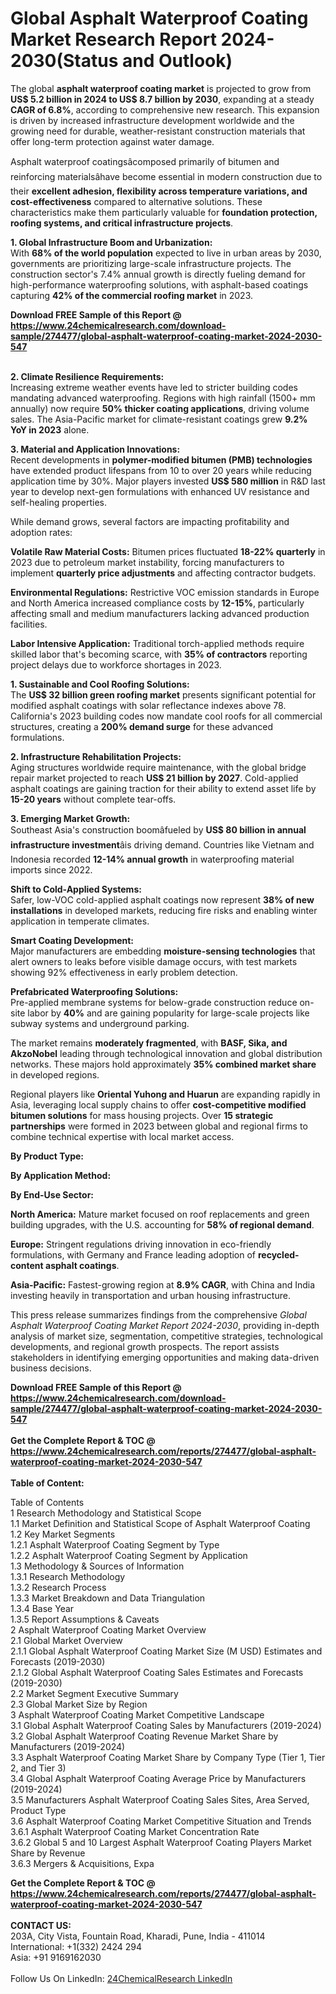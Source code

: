 <h1>Global Asphalt Waterproof Coating Market Research Report 2024-2030(Status and Outlook)</h1><p>The global <strong>asphalt waterproof coating market</strong> is projected to grow from <strong>US$ 5.2 billion in 2024 to US$ 8.7 billion by 2030</strong>, expanding at a steady <strong>CAGR of 6.8%</strong>, according to comprehensive new research. This expansion is driven by increased infrastructure development worldwide and the growing need for durable, weather-resistant construction materials that offer long-term protection against water damage.</p><p>Asphalt waterproof coatingsâcomposed primarily of bitumen and reinforcing materialsâhave become essential in modern construction due to their <strong>excellent adhesion, flexibility across temperature variations, and cost-effectiveness</strong> compared to alternative solutions. These characteristics make them particularly valuable for <strong>foundation protection, roofing systems, and critical infrastructure projects</strong>.</p><p><strong>1. Global Infrastructure Boom and Urbanization:</strong><br>
With <strong>68% of the world population</strong> expected to live in urban areas by 2030, governments are prioritizing large-scale infrastructure projects. The construction sector's 7.4% annual growth is directly fueling demand for high-performance waterproofing solutions, with asphalt-based coatings capturing <strong>42% of the commercial roofing market</strong> in 2023.</p><div><b>Download FREE Sample of this Report @ 
            <a href="https://www.24chemicalresearch.com/download-sample/274477/global-asphalt-waterproof-coating-market-2024-2030-547">
            https://www.24chemicalresearch.com/download-sample/274477/global-asphalt-waterproof-coating-market-2024-2030-547</a></b></div><br><p><strong>2. Climate Resilience Requirements:</strong><br>
Increasing extreme weather events have led to stricter building codes mandating advanced waterproofing. Regions with high rainfall (1500+ mm annually) now require <strong>50% thicker coating applications</strong>, driving volume sales. The Asia-Pacific market for climate-resistant coatings grew <strong>9.2% YoY in 2023</strong> alone.</p><p><strong>3. Material and Application Innovations:</strong><br>
Recent developments in <strong>polymer-modified bitumen (PMB) technologies</strong> have extended product lifespans from 10 to over 20 years while reducing application time by 30%. Major players invested <strong>US$ 580 million</strong> in R&amp;D last year to develop next-gen formulations with enhanced UV resistance and self-healing properties.</p><p>While demand grows, several factors are impacting profitability and adoption rates:</p><p><strong>Volatile Raw Material Costs:</strong> Bitumen prices fluctuated <strong>18-22% quarterly</strong> in 2023 due to petroleum market instability, forcing manufacturers to implement <strong>quarterly price adjustments</strong> and affecting contractor budgets.</p><p><strong>Environmental Regulations:</strong> Restrictive VOC emission standards in Europe and North America increased compliance costs by <strong>12-15%</strong>, particularly affecting small and medium manufacturers lacking advanced production facilities.</p><p><strong>Labor Intensive Application:</strong> Traditional torch-applied methods require skilled labor that's becoming scarce, with <strong>35% of contractors</strong> reporting project delays due to workforce shortages in 2023.</p><p><strong>1. Sustainable and Cool Roofing Solutions:</strong><br>
The <strong>US$ 32 billion green roofing market</strong> presents significant potential for modified asphalt coatings with solar reflectance indexes above 78. California's 2023 building codes now mandate cool roofs for all commercial structures, creating a <strong>200% demand surge</strong> for these advanced formulations.</p><p><strong>2. Infrastructure Rehabilitation Projects:</strong><br>
Aging structures worldwide require maintenance, with the global bridge repair market projected to reach <strong>US$ 21 billion by 2027</strong>. Cold-applied asphalt coatings are gaining traction for their ability to extend asset life by <strong>15-20 years</strong> without complete tear-offs.</p><p><strong>3. Emerging Market Growth:</strong><br>
Southeast Asia's construction boomâfueled by <strong>US$ 80 billion in annual infrastructure investment</strong>âis driving demand. Countries like Vietnam and Indonesia recorded <strong>12-14% annual growth</strong> in waterproofing material imports since 2022.</p><p><strong>Shift to Cold-Applied Systems:</strong><br>
	Safer, low-VOC cold-applied asphalt coatings now represent <strong>38% of new installations</strong> in developed markets, reducing fire risks and enabling winter application in temperate climates.</p><p><strong>Smart Coating Development:</strong><br>
	Major manufacturers are embedding <strong>moisture-sensing technologies</strong> that alert owners to leaks before visible damage occurs, with test markets showing 92% effectiveness in early problem detection.</p><p><strong>Prefabricated Waterproofing Solutions:</strong><br>
	Pre-applied membrane systems for below-grade construction reduce on-site labor by <strong>40%</strong> and are gaining popularity for large-scale projects like subway systems and underground parking.</p><p>The market remains <strong>moderately fragmented</strong>, with <strong>BASF, Sika, and AkzoNobel</strong> leading through technological innovation and global distribution networks. These majors hold approximately <strong>35% combined market share</strong> in developed regions.</p><p>Regional players like <strong>Oriental Yuhong and Huarun</strong> are expanding rapidly in Asia, leveraging local supply chains to offer <strong>cost-competitive modified bitumen solutions</strong> for mass housing projects. Over <strong>15 strategic partnerships</strong> were formed in 2023 between global and regional firms to combine technical expertise with local market access.</p><p><strong>By Product Type:</strong></p><p><strong>By Application Method:</strong></p><p><strong>By End-Use Sector:</strong></p><p><strong>North America:</strong> Mature market focused on roof replacements and green building upgrades, with the U.S. accounting for <strong>58% of regional demand</strong>.</p><p><strong>Europe:</strong> Stringent regulations driving innovation in eco-friendly formulations, with Germany and France leading adoption of <strong>recycled-content asphalt coatings</strong>.</p><p><strong>Asia-Pacific:</strong> Fastest-growing region at <strong>8.9% CAGR</strong>, with China and India investing heavily in transportation and urban housing infrastructure.</p><p>This press release summarizes findings from the comprehensive <em>Global Asphalt Waterproof Coating Market Report 2024-2030</em>, providing in-depth analysis of market size, segmentation, competitive strategies, technological developments, and regional growth prospects. The report assists stakeholders in identifying emerging opportunities and making data-driven business decisions.</p><div><b>Download FREE Sample of this Report @ 
            <a href="https://www.24chemicalresearch.com/download-sample/274477/global-asphalt-waterproof-coating-market-2024-2030-547">
            https://www.24chemicalresearch.com/download-sample/274477/global-asphalt-waterproof-coating-market-2024-2030-547</a></b></div><br><div><b>Get the Complete Report & TOC @ 
            <a href="https://www.24chemicalresearch.com/reports/274477/global-asphalt-waterproof-coating-market-2024-2030-547">
            https://www.24chemicalresearch.com/reports/274477/global-asphalt-waterproof-coating-market-2024-2030-547</a></b></div><br>
            <b>Table of Content:</b><p>Table of Contents<br />
1 Research Methodology and Statistical Scope<br />
1.1 Market Definition and Statistical Scope of Asphalt Waterproof Coating<br />
1.2 Key Market Segments<br />
1.2.1 Asphalt Waterproof Coating Segment by Type<br />
1.2.2 Asphalt Waterproof Coating Segment by Application<br />
1.3 Methodology & Sources of Information<br />
1.3.1 Research Methodology<br />
1.3.2 Research Process<br />
1.3.3 Market Breakdown and Data Triangulation<br />
1.3.4 Base Year<br />
1.3.5 Report Assumptions & Caveats<br />
2 Asphalt Waterproof Coating Market Overview<br />
2.1 Global Market Overview<br />
2.1.1 Global Asphalt Waterproof Coating Market Size (M USD) Estimates and Forecasts (2019-2030)<br />
2.1.2 Global Asphalt Waterproof Coating Sales Estimates and Forecasts (2019-2030)<br />
2.2 Market Segment Executive Summary<br />
2.3 Global Market Size by Region<br />
3 Asphalt Waterproof Coating Market Competitive Landscape<br />
3.1 Global Asphalt Waterproof Coating Sales by Manufacturers (2019-2024)<br />
3.2 Global Asphalt Waterproof Coating Revenue Market Share by Manufacturers (2019-2024)<br />
3.3 Asphalt Waterproof Coating Market Share by Company Type (Tier 1, Tier 2, and Tier 3)<br />
3.4 Global Asphalt Waterproof Coating Average Price by Manufacturers (2019-2024)<br />
3.5 Manufacturers Asphalt Waterproof Coating Sales Sites, Area Served, Product Type<br />
3.6 Asphalt Waterproof Coating Market Competitive Situation and Trends<br />
3.6.1 Asphalt Waterproof Coating Market Concentration Rate<br />
3.6.2 Global 5 and 10 Largest Asphalt Waterproof Coating Players Market Share by Revenue<br />
3.6.3 Mergers & Acquisitions, Expa</p><div><b>Get the Complete Report & TOC @ 
            <a href="https://www.24chemicalresearch.com/reports/274477/global-asphalt-waterproof-coating-market-2024-2030-547">
            https://www.24chemicalresearch.com/reports/274477/global-asphalt-waterproof-coating-market-2024-2030-547</a></b></div><br><b>CONTACT US:</b><br>
            203A, City Vista, Fountain Road, Kharadi, Pune, India - 411014<br>
            International: +1(332) 2424 294<br>
            Asia: +91 9169162030 <br><br>
            Follow Us On LinkedIn: <a href="https://www.linkedin.com/company/24chemicalresearch/">24ChemicalResearch LinkedIn</a>